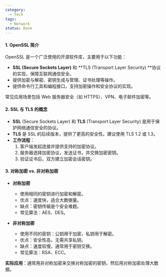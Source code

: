```yaml
---
category:
  - Tech
tags:
  - Network
status: Done
---
```

#### 1. OpenSSL 简介
OpenSSL 是一个广泛使用的开源软件库，主要用于以下功能：
- **SSL (Secure Sockets Layer)** 和 **TLS (Transport Layer Security) **协议的实现，保障互联网通信安全。
- 提供加密与解密、密钥生成与管理、证书处理等操作。
- 提供命令行工具和编程接口，支持加密操作和安全协议的实现。

常见应用场景包括 Web 服务器安全（如 HTTPS）、VPN、电子邮件加密等。

#### 2. SSL 与 TLS 的概念
- **SSL** (Secure Sockets Layer) 和 **TLS** (Transport Layer Security) 是用于保护网络通信安全的协议。
- **TLS** 是 SSL 的后续版本，提供了更高的安全性。建议使用 TLS 1.2 或 1.3。
- **工作流程**：
  1. 客户端发起连接并提供支持的加密协议。
  2. 服务器选择加密协议，发送证书，并交换加密密钥。
  3. 验证证书后，双方建立加密会话密钥。

#### 3. 对称加密 vs. 非对称加密

- **对称加密**
  - 使用相同的密钥进行加密和解密。
  - 优点：速度快，适合大数据量。
  - 缺点：密钥传输是个安全难题。
  - 常见算法：AES、DES。
  
- **非对称加密**
  - 使用不同的密钥：公钥用于加密，私钥用于解密。
  - 优点：安全性高，无需共享私钥。
  - 缺点：速度较慢，通常用于密钥交换。
  - 常见算法：RSA、ECC。

**实际应用**：通常用非对称加密来交换对称加密的密钥，然后用对称加密处理大数据。

